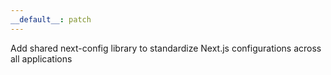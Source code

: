 ```yaml
---
__default__: patch
---
```


Add shared next-config library to standardize Next.js configurations across all applications
